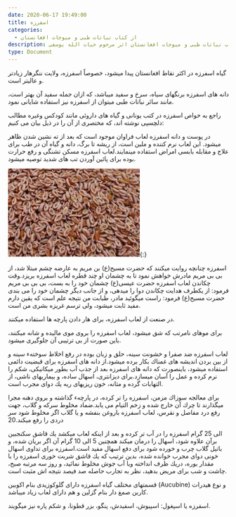 ```yaml
---
date: 2020-06-17 19:49:00
title: اسفرزه
categories:
  - از کتاب نباتات طبی و میوجات افغانستان
description: معرفی اسفرزه از کتاب نباتات طبی و میوجات افغانستان اثر مرحوم حیات الله یوسفی
type: Document
---
```


گياه اسفرزه در اكثر نقاط افغانستان پيدا ميشود، خصوصاً اسفرزه، ولايت ننگرهار زيادتر و عاليتر است.

دانه های اسفرزه برنگهای سياه، سرخ و سفيد ميباشد، كه ازان جمله سفيد آن بهتر است، مانند سائر نباتات طبی ميتوان از اسفرزه نيز استفاده شايانی نمود.

راجع به خواص اسفرزه در كتب یونانی و گیاه های داروئی مانند كودكس وغيره مطالب دلچسپی نوشته اند، كه مختصری از آن را در ذيل بيان می كنيم:

در پوست و دانه اسفرزه لعاب فراوان موجود است كه بعد از ته نشين شدن ظاهر میشود. اين لعاب نرم كننده و ملین است، از ريشه تا برگ، دانه و گیاه آن در طب برای علاج و مقابله بابسی امراض استفاده مینمایند.لعاب اسفرزه مسكن تشنگی و رفع حرارت بوده برای پائين آوردن تب های شديد توصيه ميشود.

![](/uploads/esfarza.jpg){:}

اسفرزه چنانچه روايت ميكنند كه حضرت مسيح(ع) بن مريم به عارضه چشم مبتلا شد، از بی بی مريم مادرش خواهش نمود تا به چشمان او چند قطره لعاب اسفرزه بريزد.وقت چكاندن لعاب اسفرزه حضرت عيسی(ع) چشمان خود را به بست، بی بی بی مريم فرمود: از يكطرف هدايت چكاندن دوا را ميدهی، و از جانب ديگر چشمان خود را می بندی حضرت مسیح(ع) فرمود: راست ميگوئيد مادر، طبابت من نتيجه علم است كه يقين دارم مفيد ثابت ميشود، ولی ترسم غريزه بشری من است.

در صنعت از لعاب اسفرزه، برای هار دادن پارچه ها استفاده ميكنند.

برای موهای نامرتب كه شق ميشود، لعاب اسفرزه را بروی موی ماليده و شانه ميكنند، باين صورت از بی ترتيبی آن جلوگیری ميشود.

لعاب اسفرزه ضد صفرا و خشونت سينه، حلق و زبان بوده در رفع اخلاط سوختهء سينه و از بين بردن انديشه های غمناك بكار برده ميشود.از دانه های اسفرزه برای قبضيت دائمی استفاده ميشود، باينصورت كه دانه های اسفرزه بعد از جذب آب بطور ميكانيكی، شكم را نرم كرده و عمل را آسان ميسازد.برای ديزانتری، اسهال ساده، و بيماريهای ناشی، از التهابات گرده و مثانه، خون ريزيهای ريه يك دوای مجرب است.

برای معالجه سوزاك مزمن، اسفرزه را تر كرده، در پارچهء گذاشته و بروی دهنه مجرا ميگذارند تا چرك آن خارج شده و زخم التيام می يابد.ضماد مخلوط سركه و گلاب، جهت رفع درد مفاصل و نقرس، لعاب اسفرزه باروغن بنفشه و يا گلاب اگر مخلوط شود سر دردی را رفع ميكند.20

الی 25 گرام اسفرزه را در آب تر كرده و بعد از اينكه لعاب ميكشد يك قاشق سكنجبين برآن علاوه شود، اسهال را درمان ميكند همچنين 5 الی 10 گرام آن اگر بريان شده، و باتيل گلاب چرب و خورده شود برای دفع اسهال مفيد است.اسفرزه برای تداوی اسهال خونی دوای مجرب خوانده شده، بدين ترتيب كه يك قاشق شربت خوری اسفرزه را با مقدار بوره، دريك ظرف انداخته وبا آب جوش مخلوط نمائيد، و روز سه مرتبه صبح، چاشت و شب برای مريض بدهيد، نظر به تجارب حاصله صد فيصد نتيجه اش مثبت است.

قسمتهای مختلف گياه اسفرزه دارای گلوكوزيدی بنام اكوبين (Aucubine) و نوع هيدرات كاربن صمغ دار بنام گزلين و هم دارای لعاب زياد ميباشد.

اسفرزه یا اسپغول: اسپيوش، اسفيدش، پنگو، بزر قطونا، و شكم پاره نیز ميگويند.